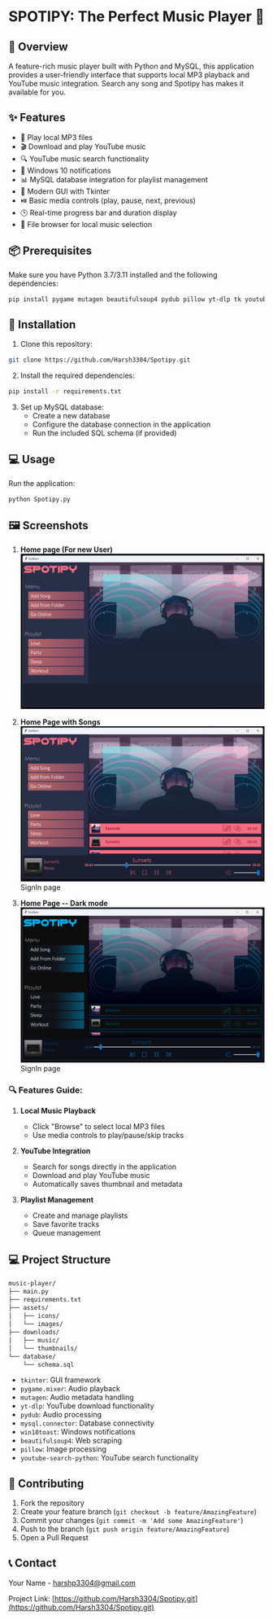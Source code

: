# SPOTIPY: The Perfect Music Player 🎵

## 📝 Overview

A feature-rich music player built with Python and MySQL, this application provides a user-friendly interface that supports local MP3 playback and YouTube music integration. Search any song and Spotipy has makes it available for you.

## ✨ Features

- 🎵 Play local MP3 files
- 🎬 Download and play YouTube music
- 🔍 YouTube music search functionality
- 📱 Windows 10 notifications
- 📊 MySQL database integration for playlist management
- 🎨 Modern GUI with Tkinter
- ⏯️ Basic media controls (play, pause, next, previous)
- 🕒 Real-time progress bar and duration display
- 📂 File browser for local music selection

## 📦 Prerequisites

Make sure you have Python 3.7/3.11 installed and the following dependencies:

```bash
pip install pygame mutagen beautifulsoup4 pydub pillow yt-dlp tk youtube-search-python win10toast pywin32 requests pythumb mysql-connector-python
```

## 🚀 Installation

1. Clone this repository:
```bash
git clone https://github.com/Harsh3304/Spotipy.git
```

2. Install the required dependencies:
```bash
pip install -r requirements.txt
```

3. Set up MySQL database:
   - Create a new database
   - Configure the database connection in the application
   - Run the included SQL schema (if provided)

## 💻 Usage

Run the application:
```bash
python Spotipy.py
```

## 🖼️ Screenshots

1. **Home page (For new User)**
    ![alt text](/Dependencies/readme_images/new_user_screen.png)

2. **Home Page with Songs**  
   <img src="/Dependencies/readme_images/light.png" alt="SignIn Page" width="700">  
   SignIn page

2. **Home Page -- Dark mode**  
   <img src="/Dependencies/readme_images/dark.png" alt="SignIn Page" width="700">  
   SignIn page



### 🔍 Features Guide:

1. **Local Music Playback**
   - Click "Browse" to select local MP3 files
   - Use media controls to play/pause/skip tracks

2. **YouTube Integration**
   - Search for songs directly in the application
   - Download and play YouTube music
   - Automatically saves thumbnail and metadata

3. **Playlist Management**
   - Create and manage playlists
   - Save favorite tracks
   - Queue management

## 💻 Project Structure

```
music-player/
├── main.py
├── requirements.txt
├── assets/
│   ├── icons/
│   └── images/
├── downloads/
│   ├── music/
│   └── thumbnails/
└── database/
    └── schema.sql
```

- `tkinter`: GUI framework
- `pygame.mixer`: Audio playback
- `mutagen`: Audio metadata handling
- `yt-dlp`: YouTube download functionality
- `pydub`: Audio processing
- `mysql.connector`: Database connectivity
- `win10toast`: Windows notifications
- `beautifulsoup4`: Web scraping
- `pillow`: Image processing
- `youtube-search-python`: YouTube search functionality

## 🤝 Contributing

1. Fork the repository
2. Create your feature branch (`git checkout -b feature/AmazingFeature`)
3. Commit your changes (`git commit -m 'Add some AmazingFeature'`)
4. Push to the branch (`git push origin feature/AmazingFeature`)
5. Open a Pull Request


## 📞 Contact

Your Name - harshp3304@gmail.com

Project Link: [https://github.com/Harsh3304/Spotipy.git](https://github.com/Harsh3304/Spotipy.git)